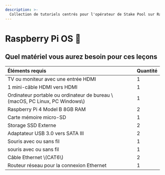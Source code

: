 ```yaml
---
description: >-
  Collection de tutoriels centrés pour l'opérateur de Stake Pool sur Raspberry Pi pour débutant
---
```


# Raspberry Pi OS 🍓

## Quel matériel vous aurez besoin pour ces leçons

| Éléments requis                                                                   | Quantité |
|:--------------------------------------------------------------------------------- |:-------- |
| TV ou moniteur avec une entrée HDMI                                               | 1        |
| 1 mini-câble HDMI vers HDMI                                                       | 1        |
| Ordinateur portable ou ordinateur de bureau \\(macOS, PC Linux, PC Windows\\) | 1        |
| Raspberry Pi 4 Model B 8GB RAM                                                    | 2        |
| Carte mémoire micro-SD                                                            | 1        |
| Storage SSD Externe                                                               | 2        |
| Adaptateur USB 3.0 vers SATA III                                                  | 2        |
| Souris avec ou sans fil                                                           | 1        |
| souris avec ou sans fil                                                           | 1        |
| Câble Ethernet \\(CAT6\\)                                                     | 2        |
| Routeur réseau pour la connexion Ethernet                                         | 1        |

